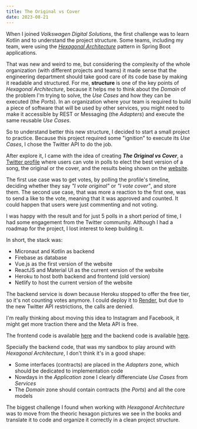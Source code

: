 ```yaml
---
title: The Original vs Cover
date: 2023-08-21
---
```


When I joined *Volkswagen Digital Solutions*, the first challenge was to learn Kotlin and to understand the project structure.
Some teams, including my team, were using the [*Hexagonal Architecture*](https://alistair.cockburn.us/hexagonal-architecture/) pattern in Spring Boot applications.

That was new and weird to me, but considering the complexity of the whole organization (with different projects and teams) it made sense that the engineering department should take good care of its code base by making it readable and structured. For me, **structure** is one of the key points of *Hexagonal Architecture*, because it helps me to think about the *Domain* of the problem I'm trying to solve, the *Use Cases* and how they can be executed (the *Ports*). In an organization where your team is required to build a piece of software that will be used by other services, you might need to make it accessible by REST or Messaging (the *Adapters*) and execute the same reusable *Use Cases*.

So to understand better this new structure, I decided to start a small project to practice.
Because this project required some "ignition" to execute its *Use Cases*, I chose the Twitter API to do the job.

After explore it, I came with the idea of creating ***The Original vs Cover***, a [Twitter profile](https://twitter.com/originalvscover) where users can vote in polls to elect the best version of a song, the original or the cover, and the results being shown on the [website](https://www.theoriginalcover.com).

The first use case was to get votes, by polling the profile's timeline, deciding whether they say *"I vote original"* or *"I vote cover"*, and store them. The second use case, that was more a reaction to the first one, was to send a like to the vote, meaning that it was approved and counted. It could happen that users were just commenting and not voting.

I was happy with the result and for just 5 polls in a short period of time, I had some engagement from the Twitter community. Although I had a roadmap for the project, I lost interest to keep building it.

In short, the stack was:

* Micronaut and Kotlin as backend
* Firebase as database
* Vue.js as the first version of the website
* ReactJS and Material UI as the current version of the website
* Heroku to host both backend and frontend (old version)
* Netlify to host the current version of the website

The backend service is down because Heroku stopped to offer the free tier, so it's not counting votes anymore. I could deploy it to [Render](https://render.com/), but due to the new Twitter API restrictions, the calls are denied.

I'm really thinking about moving this idea to Instagram and Facebook, it might get more traction there and the Meta API is free.

The frontend code is available [here](https://github.com/kaskaz/toc-web) and the backend code is available [here](https://github.com/kaskaz/toc-server).

Specially the backend code, that was my sandbox to play around with *Hexagonal Architecture*, I don't think it's in a good shape:

* Some interfaces (contracts) are placed in the *Adapters* zone, which should be dedicated to implementation code
* Nowdays in the *Application* zone I clearly differenciate *Use Cases* from *Services*
* The *Domain* zone should contain contracts (the *Ports*) and all the core models

The biggest challenge I found when working with *Hexagonal Architecture* was to move from the theoric hexagon pictures we see in the books and translate it to code and organize it correctly in a clean project structure.
